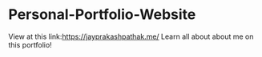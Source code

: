 # Personal-Portfolio-Website
View at this link:https://jayprakashpathak.me/ Learn all about about me on this portfolio!
